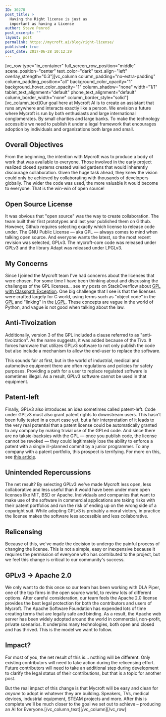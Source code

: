 ```yaml
---
ID: 30270
post_title: >
  Having the Right license is just as
  important as having a License
author: Steve Penrod
post_excerpt: ""
layout: post
permalink: https://mycroft.ai/blog/right-license/
published: true
post_date: 2017-06-28 10:12:29
---
```

[vc_row type="in_container" full_screen_row_position="middle" scene_position="center" text_color="dark" text_align="left" overlay_strength="0.3"][vc_column column_padding="no-extra-padding" column_padding_position="all" background_color_opacity="1" background_hover_color_opacity="1" column_shadow="none" width="1/1" tablet_text_alignment="default" phone_text_alignment="default" column_border_width="none" column_border_style="solid"][vc_column_text]Our goal here at Mycroft AI is to create an assistant that runs anywhere and interacts exactly like a person. We envision a future where Mycroft is run by both enthusiasts and large international conglomerates. By small charities and large banks. To make the technology accessible we need to publish it under a legal framework that encourages adoption by individuals and organizations both large and small.
<h2>Overall Objectives</h2>
From the beginning, the intention with Mycroft was to produce a body of work that was available to everyone. Those involved in the early project realized closed systems created walled gardens that would inherently discourage collaboration. Given the huge task ahead, they knew the vision could only be achieved by collaborating with thousands of developers globally. The wider the code was used, the more valuable it would become to everyone. That is the win-win of open source!
<h2>Open Source License</h2>
It was obvious that "open source" was the way to create collaboration. The team built their first prototypes and last year published them on Github. However, Github requires selecting exactly which license to release code under. The GNU Public License — aka GPL — always comes to mind when talking open source. And everyone wants the latest, so the most recent revision was selected, GPLv3. The mycroft-core code was released under GPLv3 and the library Adapt was released under LPGLv3.
<h2>My Concerns</h2>
Since I joined the Mycroft team I've had concerns about the licenses that were chosen. For some time I have been thinking about and discussing the challenges of the GPL licenses... see my posts on StackOverflow about <a href="https://softwareengineering.stackexchange.com/a/326325/239488">GPL with Classpath Exception</a>. One big challenge that I see is that the licenses were crafted largely for C world, using terms such as "object code" in the <a href="https://www.gnu.org/licenses/gpl-3.0.en.html">GPL</a> and "linking" in the <a href="https://www.gnu.org/licenses/lgpl-3.0.en.html">LGPL</a>. These concepts are vague in the world of Python, and vague is not good when talking about the law.
<h2>Anti-Tivoization</h2>
Additionally, version 3 of the GPL included a clause referred to as "anti-tivoization". As the name suggests, it was added because of the Tivo. It forces hardware that utilizes GPLv3 software to not only publish the code but also include a mechanism to allow the end-user to replace the software.

This sounds fair at first, but in the world of industrial, medical and automotive equipment there are often regulations and policies for safety purposes. Providing a path for a user to replace regulated software is sometimes illegal. As a result, GPLv3 software cannot be used in that equipment.
<h2>Patent-left</h2>
Finally, GPLv3 also introduces an idea sometimes called patent-left. Code under GPLv3 must also grant patent rights to downstream users. This hasn't been fully tested in a court case yet, but a fair interpretation of it leads to the very real potential that a patent license could be automatically granted to any company by making trivial use of the GPLed code. And since there are no taksie-backsies with the GPL — once you publish code, the license cannot be revoked — they could legitimately lose the ability to enforce a patent with a single ill-planned commit by a junior programmer. To any company with a patent portfolio, this prospect is terrifying. For more on this, see <a href="http://www.internationallawoffice.com/Newsletters/IT-Internet/International/Osborne-Clarke/Open-source-software-and-patents-how-the-GPLv3-affects-patent-portfolios">this article</a>.
<h2>Unintended Repercussions</h2>
The net result? By selecting GPLv3 we've made Mycroft less open, less collaborative and less useful than it would have been under more open licenses like MIT, BSD or Apache. Individuals and companies that want to make use of the software in commercial applications are taking risks with their patent portfolios and run the risk of ending up on the wrong side of a copyright suit. While adopting GPLv3 is probably a moral victory, in practice the license makes the software less accessible and less collaborative.
<h2>Relicensing</h2>
Because of this, we've made the decision to undergo the painful process of changing the license. This is not a simple, easy or inexpensive because it requires the permission of everyone who has contributed to the project, but we feel this change is critical to our community's success.
<h2>GPLv3 → Apache 2.0</h2>
We only want to do this once so our team has been working with DLA Piper, one of the top firms in the open source world, to review lots of different options. After careful consideration, our team feels the Apache 2.0 license provides the best legal protection for both the contributors and users of Mycroft. The Apache Software Foundation has expended lots of time creating terms that are legally safe and binding. As a result, the Apache web server has been widely adopted around the world in commercial, non-profit, private scenarios. It underpins many technologies, both open and closed and has thrived. This is the model we want to follow.
<h2>Impact?</h2>
For most of you, the net result of this is... nothing will be different. Only existing contributors will need to take action during the relicensing effort. Future contributors will need to take an additional step during development to clarify the legal status of their contributions, but that is a topic for another post.

But the real impact of this change is that Mycroft will be easy and clean for <em>anyone</em> to adopt in whatever they are building. Speakers, TVs, medical devices, industrial equipment, STEAM projects and more. After this is complete we'll be much closer to the goal we set out to achieve – producing an AI for Everyone.[/vc_column_text][/vc_column][/vc_row]